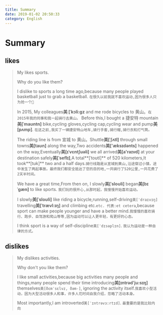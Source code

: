 ```yaml
---
title: Summary
date: 2019-01-02 20:50:33
category: English
---
```


# Summary

## likes

> My likes sports.
> 
> Why do you like them?
> 
> I dislike to sports a long time ago,because many people played basketball just to grab a basketball. `在很久以前我就不喜欢运动,因为很多人只为抢一个🏀`
> 
> In 2015, My colleagues**美 [ˈkɔli:ɡz** and me rode bicycles to 黄山。`在2015年我的同事和我一起骑行去黄山。`
> Before this,I bought a 捷安特 mountain**美[ˈmaʊntn]** bike,cycling gloves,cycling cap,cycling wear and pump**美[pʌmp]**. `在这之前,我买了一辆捷安特山地车,骑行手套,骑行帽,骑行衣和打气筒。`
> 
> The riding line is from 宣城 to 黄山。Shuttle**美[ˈʃʌtl]** through small towns**美[taʊn]** along the way,Two accidents**美['æksɪdənts]** happened on the way,Eventually**美[ɪˈvɛntʃuəli]** we all arrived**美[a'raɪvd]** at your destination safely**美[ˈseflɪ]**,A total**[ˈtoʊtl]** of 520 kilometers,It took**[tʊk]** two and a half days.`骑行线路是从宣城到黄山,沿途穿过小镇，途中发生了两起事故。最终我们都安全抵达了您的目的地,一共骑行了520公里,一共花费了2天半时间。`
> 
> We have a great time,From then on, I slowly**美[ˈsloʊli]** began**美[bɪˈɡæn]** to like sports. `我们玩的很开心,从那时起，我慢慢开始喜欢运动。`
> 
> I slowly**美[ˈsloʊli]** like riding a bicycle,running,self-driving`美[ˈdraɪvɪŋ]` travelling**美[ˈtrævl:ɪŋ]** and climbing etc.`etc. 代表:et cetera`,because sport can make people younger and have a better mind.`我慢慢的喜欢骑行、跑步、自驾游和爬山等等,因为运动可以让人更年轻，有更好的心态。`
> 
> I think sport is a way of self-discipline`美[ˈdɪsəplɪn]`. `我认为运动是一种自律的方式。`


## dislikes

> My dislikes activities.
> 
> Why don't you like them?
> 
> I like small activities,because big activities many people and things,many people spend their time introducing**美[ɪntrəd'ju:sɪŋ]** themselves`美[ðɛmˈsɛlvz, ðəm-]`, ignoring the activity itself.`我喜欢小型活动，因为大型活动很多人和事，许多人花时间自我介绍，忽略了活动本身。`
> 
> Most importantly,I am introverted`美[ˈɪntrəvɜ:rtɪd]`. `最重要的是我比较内向`